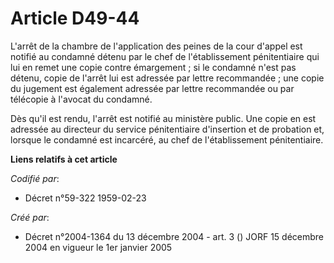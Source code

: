 # Article D49-44

L'arrêt de la chambre de l'application des peines de la cour d'appel est notifié au condamné détenu par le chef de
l'établissement pénitentiaire qui lui en remet une copie contre émargement ; si le condamné n'est pas détenu, copie de
l'arrêt lui est adressée par lettre recommandée ; une copie du jugement est également adressée par lettre recommandée ou par
télécopie à l'avocat du condamné.

Dès qu'il est rendu, l'arrêt est notifié au ministère public. Une copie en est adressée au directeur du service pénitentiaire
d'insertion et de probation et, lorsque le condamné est incarcéré, au chef de l'établissement pénitentiaire.

**Liens relatifs à cet article**

_Codifié par_:

  - Décret n°59-322 1959-02-23

_Créé par_:

  - Décret n°2004-1364 du 13 décembre 2004 - art. 3 () JORF 15 décembre 2004 en vigueur le 1er janvier 2005
